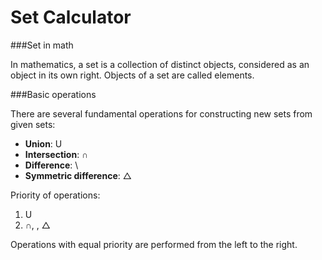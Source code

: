 # Set Calculator

###Set in math

In mathematics, a set is a collection of distinct objects, considered as an object in its own right. Objects of a set are called elements.

###Basic operations

There are several fundamental operations for constructing new sets from given sets:

- **Union**: U
- **Intersection**: ∩
- **Difference**: \
- **Symmetric difference**: △

Priority of operations:
1. U
2. ∩, \, △

Operations with equal priority are performed from the left to the right.